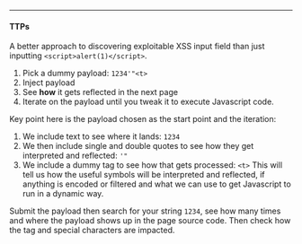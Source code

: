 -- -
#### TTPs
A better approach to discovering exploitable  XSS input field than just inputting `<script>alert(1)</script>`.
1. Pick a dummy payload: `1234'"<t>`
2. Inject payload
3. See **how** it gets reflected in the next page
4. Iterate on the payload until you tweak it to execute Javascript code. 

Key point here is the payload chosen as the start point and the iteration:
1. We include text to see where it lands: `1234`
2. We then include single and double quotes to see how they get interpreted and reflected: `'"`
3. We include a dummy tag to see how that gets processed: `<t>`
This will tell us how the useful symbols will be interpreted and reflected, if anything is encoded or filtered and what we can use to get Javascript to run in a dynamic way.

Submit the payload then search for your string `1234`, see how many times and where the payload shows up in the page source code. Then check how the tag and special characters are impacted. 